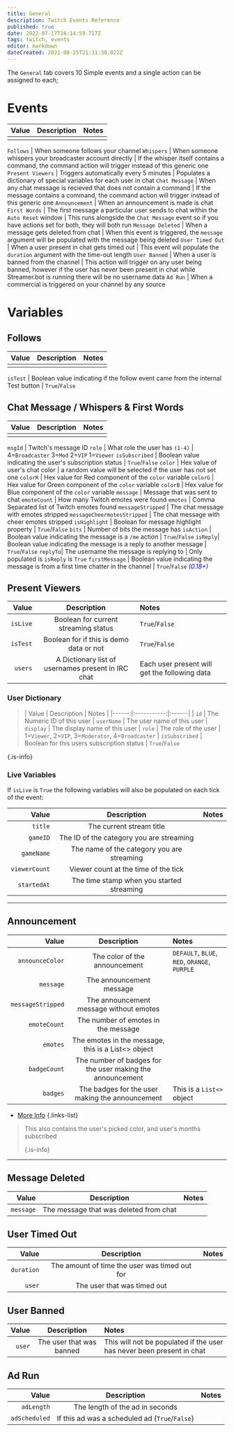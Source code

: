 ```yaml
---
title: General
description: Twitch Events Reference
published: true
date: 2022-07-17T16:14:59.717Z
tags: twitch, events
editor: markdown
dateCreated: 2021-08-25T21:31:30.022Z
---
```


The `General` tab covers 10 Simple events and a single action can be assigned to each;

# Events

| Value | Description | Notes |
| -----:|:-----------:|:----- |
|       |             |       |


`Follows` | When someone follows your channel `Whispers` | When someone whispers your broadcaster account directly | If the whisper itself contains a command, the command action will trigger instead of this generic one `Present Viewers` | Triggers automatically every 5 minutes | Populates a dictionary of special variables for each user in chat `Chat Message` | When any chat message is recieved that does not contain a command | If the message contains a command, the command action will trigger instead of this generic one `Announcement` | When an announcement is made is chat `First Words` | The first message a particular user sends to chat within the `Auto Reset` window | This runs alongside the `Chat Message` event so if you have actions set for both, they will both run `Message Deleted` | When a message gets deleted from chat | When this event is triggered, the `message` argument will be populated with the message being deleted `User Timed Out` | When a user present in chat gets timed out | This event will populate the `duration` argument with the time-out length `User Banned` | When a user is banned from the channel | This action will trigger on any user being banned, however if the user has never been present in chat while Streamer.bot is running there will be no username data `Ad Run` | When a commercial is triggered on your channel by any source


# Variables

## Follows
| Value | Description | Notes |
| -----:|:-----------:|:----- |
|       |             |       |


`isTest` | Boolean value indicating if the follow event came from the internal Test button | `True`/`False`

## Chat Message / Whispers & First Words

| Value | Description | Notes |
| -----:|:-----------:|:----- |
|       |             |       |


`msgId` | Twitch's message ID `role` | What role the user has `(1-4)` | 4=`Broadcaster` 3=`Mod` 2=`VIP` 1=`Viewer` `isSubscribed` | Boolean value indicating the user's subscription status |  `True`/`False` `color` | Hex value of user's chat color | a random value will be selected if the user has not set one `colorR` | Hex value for Red component of the `color` variable `colorG` | Hex value for Green component of the `color` variable `colorB` | Hex value for Blue component of the `color` variable `message` | Message that was sent to chat `emoteCount` | How many Twitch emotes were found `emotes` | Comma Separated list of Twitch emotes found `messageStripped` | The chat message with emotes stripped `messageCheermotesStripped` | The chat message with cheer emotes stripped `isHighlight` | Boolean for message highlight property | `True`/`False` `bits` | Number of bits the message has `isAction` | Boolean value indicating the message is a `/me` action | `True`/`False` `isReply`| Boolean value indicating the message is a reply to another message | `True`/`False` `replyTo`| The username the message is replying to | Only populated is `isReply` is `True` `firstMessage` | Boolean value indicating the message is from a first time chatter in the channel | `True`/`False` <span style="color:blue">*(0.18+)*</span>

## Present Viewers

|    Value |                    Description                     | Notes                                         |
| --------:|:--------------------------------------------------:|:--------------------------------------------- |
| `isLive` |        Boolean for current streaming status        | `True`/`False`                                |
| `isTest` |      Boolean for if this is demo data or not       | `True`/`False`                                |
|  `users` | A Dictionary list of usernames present in IRC chat | Each user present will get the following data |


### User Dictionary
>
> | Value | Description | Notes | |------:|:-----------:|:------| | `id` | The Numeric ID of this user | `userName` | The user name of this user | `display` | The display name of this user | `role` | The role of the user | 1=`Viewer`, 2=`VIP`, 3=`Moderator`, 4=`Broadcaster` | `isSubscribed` | Boolean for this users subscription status |  `True`/`False`

{.is-info}


### Live Variables

If `isLive` is `True` the following variables will also be populated on each tick of the event:

|         Value |                Description                 | Notes |
| -------------:|:------------------------------------------:|:----- |
|       `title` |          The current stream title          |       |
|      `gameID` |  The ID of the category you are streaming  |       |
|    `gameName` | The name of the category you are streaming |       |
| `viewerCount` |    Viewer count at the time of the tick    |       |
|   `startedAt` | The time stamp when you started streaming  |       |

***

## Announcement

|             Value |                        Description                        | Notes                                        |
| -----------------:|:---------------------------------------------------------:|:-------------------------------------------- |
|   `announceColor` |               The color of the announcement               | `DEFAULT`, `BLUE`, `RED`, `ORANGE`, `PURPLE` |
|         `message` |                 The announcement message                  |                                              |
| `messageStripped` |          The announcement message without emotes          |                                              |
|      `emoteCount` |            The number of emotes in the message            |                                              |
|          `emotes` |    The emotes in the message, this is a List<> object     |                                              |
|      `badgeCount` | The number of badges for the user making the announcement |                                              |
|          `badges` |      The badges for the user making the announcement      | This is a `List<>` object              |

- [More Info](/en/Twitch/Announcement)
{.links-list}

> This also contains the user's picked color, and user's months subscribed 
> 
> {.is-info}

***

## Message Deleted

|     Value |              Description               | Notes |
| ---------:|:--------------------------------------:|:----- |
| `message` | The message that was deleted from chat |       |

## User Timed Out

|      Value |                  Description                  | Notes |
| ----------:|:---------------------------------------------:|:----- |
| `duration` | The amount of time the user was timed out for |       |
|     `user` |          The user that was timed out          |       |

## User Banned

|  Value |       Description        | Notes                                                                 |
| ------:|:------------------------:|:--------------------------------------------------------------------- |
| `user` | The user that was banned | This will not be populated if the user has never been present in chat |

## Ad Run

|         Value |                  Description                   | Notes |
| -------------:|:----------------------------------------------:|:----- |
|    `adLength` |        The length of the ad in seconds         |       |
| `adScheduled` | If this ad was a scheduled ad (`True`/`False`) |       |